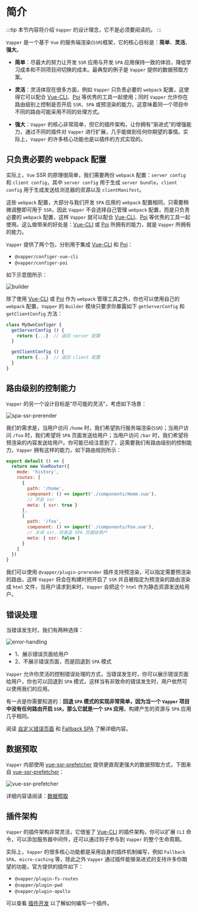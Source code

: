 # 简介

:::tip
本节内容将介绍 `Vapper` 的设计理念，它不是必须要阅读的。
:::

`Vapper` 是一个基于 `Vue` 的服务端渲染(`SSR`)框架，它的核心目标是：**简单**、**灵活**、**强大**。

- **简单**：尽最大的努力让开发 `SSR` 应用与开发 `SPA` 应用保持一致的体验，降低学习成本和不同项目间切换的成本。最典型的例子是 `Vapper` 提供的数据预取方案。

- **灵活**：灵活体现在很多方面，例如 `Vapper` 只负责必要的 `webpack` 配置，这使得它可以配合 [Vue-CLI](https://cli.vuejs.org/)、[Poi](https://poi.js.org/) 等优秀的工具一起使用；同时 `Vapper` 允许你在路由级别上控制是否开启 `SSR`、`SPA` 或预渲染的能力，这意味着同一个项目中不同的路由可能采用不同的处理方式。

- **强大**：`Vapper` 的核心非常简单，但它的插件架构，让你拥有“渐进式”的增强能力，通过不同的插件对 `Vapper` 进行扩展，几乎能做到任何你期望的事情。实际上，`Vapper` 的许多核心功能也是以插件的方式实现的。

## 只负责必要的 webpack 配置

实际上，`Vue` SSR 的原理很简单，我们需要两份 `webpack` 配置：`server config` 和 `client config`，其中 `server config` 用于生成 `server bundle`，`client config` 用于生成发送给浏览器的资源以及 `clientManifest`。

这些 `webpack` 配置，大部分与我们开发 `SPA` 应用的 `webpack` 配置相同，只需要稍微调整即可用于 `SSR`，因此 `Vapper` 不会选择自己管理 `webpack` 配置，而是只负责必要的 `webpack` 配置，这样 `Vapper` 就可以配合 [Vue-CLI](https://cli.vuejs.org/)、[Poi](https://poi.js.org/) 等优秀的工具一起使用。这么做带来的好处是：[Vue-CLI](https://cli.vuejs.org/) 或 [Poi](https://poi.js.org/) 所拥有的能力，就是 `Vapper` 所拥有的能力。

`Vapper` 提供了两个包，分别用于集成 [Vue-CLI](https://cli.vuejs.org/) 和 [Poi](https://poi.js.org/)：

- `@vapper/configer-vue-cli`
- `@vapper/configer-poi`

如下示意图所示：

![builder](@imgs/builder.png)

除了使用 [Vue-CLI](https://cli.vuejs.org/) 或 [Poi](https://poi.js.org/) 作为 `webpack` 管理工具之外，你也可以使用自己的 `webpack` 配置，`Vapper` 的 `Builder` 模块只要求你暴露如下 `getServerConfig` 和 `getClientConfig` 方法：

```js
class MyOwnConfiger {
  getServerConfig () {
    return {...}  // 返回 server 配置
  }

  getClientConfig () {
    return {...}  // 返回 client 配置
  }
}
```

## 路由级别的控制能力

`Vapper` 的另一个设计目标是“尽可能的灵活”，考虑如下场景：

![spa-ssr-prerender](@imgs/spa-ssr-prerender.png)

我们的需求是，当用户访问 `/home` 时，我们希望执行服务端渲染(`SSR`)；当用户访问 `/foo` 时，我们希望将 `SPA` 页面发送给用户；当用户访问 `/bar` 时，我们希望将预渲染的内容发送给用户。你可能已经注意到了，这需要我们有路由级别的控制能力，`Vapper` 拥有这样的能力，如下路由规则所示：

```js {9,15}
export default () => {
  return new VueRouter({
    mode: 'history',
    routes: [
      {
        path: '/home',
        component: () => import('./components/Home.vue'),
        // 开启 ssr
        meta: { ssr: true }
      },
      {
        path: '/foo',
        component: () => import('./components/Foo.vue'),
        // 关闭 ssr，将发送 SPA 页面给用户
        meta: { ssr: false }
      }
    ]
  })
}
```

我们可以使用 `@vapper/plugin-prerender` 插件支持预渲染，可以指定需要预渲染的路由，这样 `Vapper` 将会在构建时把开启了 `SSR` 并且被指定为预渲染的路由渲染成 `html` 文件，当用户请求到来时，`Vapper` 会把这个 `html` 作为静态资源发送给用户。

## 错误处理

当错误发生时，我们有两种选择：

![error-handling](@imgs/error-handling.png)

- 1、展示错误页面给用户
- 2、不展示错误页面，而是回退到 `SPA` 模式

`Vapper` 允许你灵活的控制错误处理的方式，当错误发生时，你可以展示错误页面给用户，你也可以回退到 `SPA` 模式，这样当有非致命的错误发生时，用户依然可以使用我们的应用。

有一点是你需要知道的：**回退 `SPA` 模式的实现非常简单，因为当一个 `Vapper` 项目中没有任何路由开启 `SSR`，那么它就是一个 `SPA` 应用**，构建产生的资源与 `SPA` 应用几乎相同。

阅读 [自定义错误页面]() 和 [Fallback SPA]() 了解详细内容。

## 数据预取

`Vapper` 内部使用 [vue-ssr-prefetcher](https://github.com/vue-contrib/vue-ssr-prefetcher) 提供更直观更强大的数据预取方式，下图来自 [vue-ssr-prefetcher](https://github.com/vue-contrib/vue-ssr-prefetcher)：

![vue-ssr-prefetcher](@imgs/vue-ssr-prefetcher.png)

详细内容请阅读：[数据预取]()

## 插件架构

`Vapper` 的插件架构非常灵活，它借鉴了 [Vue-CLI](https://cli.vuejs.org/) 的插件架构，你可以扩展 `CLI` 命令，可以添加服务器中间件，还可以通过钩子参与到 `Vapper` 的整个生命周期。

实际上，`Vapper` 的很多核心功能都是采用自身的插件机制编写，例如 `Fallback SPA`、`micro-caching` 等，除此之外 `Vapper` 通过插件能够渐进式的支持许多你期望的功能，官方提供的插件如下：

- `@vapper/plugin-fs-routes`
- `@vapper/plugin-pwd`
- `@vapper/plugin-apollo`

可以查看 [插件开发]() 以了解如何编写一个插件。